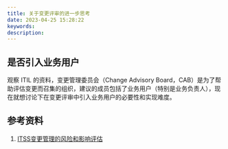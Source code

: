 ```yaml
---
title: 关于变更评审的进一步思考
date: 2023-04-25 15:28:22
keywords:
description:
---
```


## 是否引入业务用户

观察 ITIL 的资料，变更管理委员会（Change Advisory Board，CAB）是为了帮助评估变更而召集的组织，建议的成员包括了业务用户（特别是业务负责人），现在就想讨论下在变更评审中引入业务用户的必要性和实现难度。



## 参考资料

1. [ITSS变更管理的风险和影响评估](https://www.itilxf.com/thread-52356-1-1.html)
